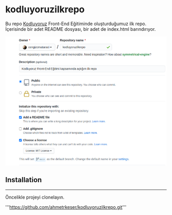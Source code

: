 # kodluyoruzilkrepo
Bu repo [Kodluyoruz](http://kodluyoruz.org) Front-End Eğitiminde oluşturduğumuz ilk repo. İçerisinde bir adet README dosyası, bir adet de index.html barındırıyor.

![resim](https://raw.githubusercontent.com/Kodluyoruz/taskforce/main/git/odev1/figures/github.png )

## Installation
---
Öncelikle projeyi clonelayın.


'''https://github.com/ahmetrkeser/kodluyoruzilkrepo.git'''



